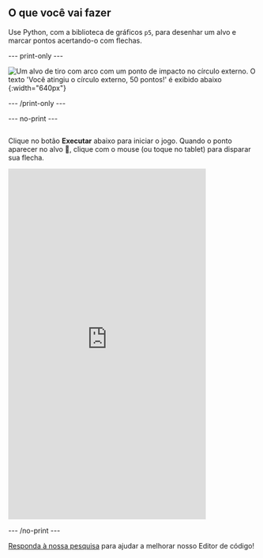 ## O que você vai fazer

Use Python, com a biblioteca de gráficos `p5`, para desenhar um alvo e marcar pontos acertando-o com flechas.

--- print-only ---

![Um alvo de tiro com arco com um ponto de impacto no círculo externo. O texto 'Você atingiu o círculo externo, 50 pontos!' é exibido abaixo](images/blue-points.png){:width="640px"}

--- /print-only ---

--- no-print ---
<div style="display: flex; flex-wrap: wrap">
<div style="flex-basis: 175px; flex-grow: 1">  

Clique no botão **Executar** abaixo para iniciar o jogo. Quando o ponto aparecer no alvo 🎯, clique com o mouse (ou toque no tablet) para disparar sua flecha. 

  <iframe src="https://editor.raspberrypi.org/en/embed/viewer/target-practice-solution" width="400" height="710" frameborder="0" marginwidth="0" marginheight="0" allowfullscreen>
  </iframe>
</div>
</div>

--- /no-print ---

<div class="c-survey-banner" style="width:100%">
  <a class="c-survey-banner__link" href="https://form.raspberrypi.org/f/code-editor-feedback" target="_blank">Responda à nossa pesquisa</a> para ajudar a melhorar nosso Editor de código!
</div>



